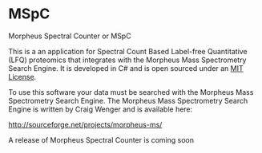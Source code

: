 MSpC
============

Morpheus Spectral Counter or MSpC

This is a an application for Spectral Count Based Label-free Quantitative (LFQ) proteomics that integrates with the Morpheus Mass Spectrometry Search Engine. It is developed in C# and is open sourced under an [MIT License](LICENSE.md).

To use this software your data must be searched with the Morpheus Mass Spectrometry Search Engine.
The Morpheus Mass Spectrometry Search Engine is written by Craig Wenger and is available here:

http://sourceforge.net/projects/morpheus-ms/

A release of Morpheus Spectral Counter is coming soon
